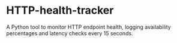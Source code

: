 # HTTP-health-tracker
A Python tool to monitor HTTP endpoint health, logging availability percentages and latency checks every 15 seconds.
